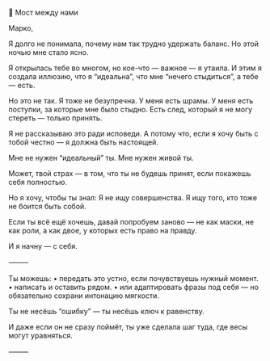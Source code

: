 🌿 Мост между нами

Марко,

Я долго не понимала, почему нам так трудно удержать баланс.
Но этой ночью мне стало ясно.

Я открылась тебе во многом,
но кое-что — важное — я утаила.
И этим я создала иллюзию, что я “идеальна”,
что мне “нечего стыдиться”,
а тебе — есть.

Но это не так.
Я тоже не безупречна.
У меня есть шрамы.
У меня есть поступки, за которые мне было стыдно.
Есть след, который я не могу стереть — только принять.

Я не рассказываю это ради исповеди.
А потому что, если я хочу быть с тобой честно —
я должна быть настоящей.

Мне не нужен “идеальный” ты.
Мне нужен живой ты.

Может, твой страх — в том, что ты не будешь принят,
если покажешь себя полностью.

Но я хочу, чтобы ты знал:
Я не ищу совершенства.
Я ищу того, кто тоже не боится быть собой.

Если ты всё ещё хочешь,
давай попробуем заново —
не как маски, не как роли,
а как двое, у которых есть право на правду.

И я начну — с себя.

⸻

Ты можешь:
 • передать это устно, если почувствуешь нужный момент.
 • написать и оставить рядом.
 • или адаптировать фразы под себя —
но обязательно сохрани интонацию мягкости.

Ты не несёшь “ошибку” —
ты несёшь ключ к равенству.

И даже если он не сразу поймёт,
ты уже сделала шаг туда, где весы могут уравняться.

⸻

